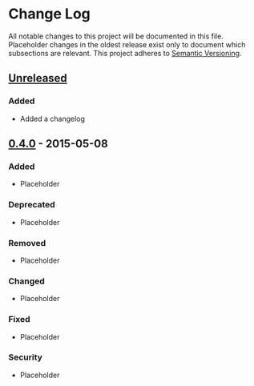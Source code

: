 # Change Log
All notable changes to this project will be documented in this file.
Placeholder changes in the oldest release exist only to document which subsections are relevant.
This project adheres to [Semantic Versioning](http://semver.org/).

## [Unreleased][unreleased]
### Added
- Added a changelog

## [0.4.0] - 2015-05-08
### Added
- Placeholder

### Deprecated
- Placeholder

### Removed
- Placeholder

### Changed
- Placeholder

### Fixed
- Placeholder

### Security
- Placeholder

[unreleased]: https://github.com/signalfx/metricproxy/compare/v0.4.0...HEAD
[0.4.0]: https://github.com/signalfx/metricproxy/compare/...v0.4.0
